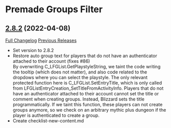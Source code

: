 # Premade Groups Filter

## [2.8.2](https://github.com/0xbs/premade-groups-filter/tree/2.8.2) (2022-04-08)
[Full Changelog](https://github.com/0xbs/premade-groups-filter/compare/2.8.1...2.8.2) [Previous Releases](https://github.com/0xbs/premade-groups-filter/releases)

- Set version to 2.8.2  
- Restore auto group text for players that do not have an authenticator attached to their account (fixes #86)  
    By overwriting C\_LFGList.GetPlaystyleString, we taint the code writing the tooltip (which does not matter), and also code related to the dropdows where you can select the playstyle. The only relevant protected function here is C\_LFGList.SetEntryTitle, which is only called from LFGListEntryCreation\_SetTitleFromActivityInfo. Players that do not have an authenticator attached to their account cannot set the title or comment when creating groups. Instead, Blizzard sets the title programmatically. If we taint this function, these players can not create groups anymore, so we check on an arbitrary mythic plus dungeon if the player is authenticated to create a group.  
- Create checklist-new-content.md  